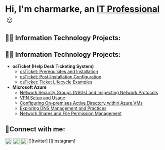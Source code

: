 <h1>Hi, I'm charmarke, an <a href="https://www.linkedin.com/in/charmarke-abdi-1768a9342/">IT Professional</a>☺</h1>

<h2>👨‍💻 Information Technology Projects:</h2>
<h2>👨‍💻 Information Technology Projects: </h2>

- <b>osTicket (Help Desk Ticketing System)</b>
  - [osTicket: Prerequisites and Installation](https://github.com/charmarke1/osticket-prereqs)
  - [osTicket: Post-Installation Configuration](https://github.com/charmarke1/post-install-config)
  - [osTicket: Ticket Lifecycle Examples](https://github.com/charmarke1/ticket-lifecycle)
- <b>Microsoft Azure</b>
  - [Network Security Groups (NSGs) and Inspecting Network Protocols](https://github.com/charmarke1/azure-network-protocols)
  - [VPN Setup and Usage](https://github.com/charmarke1/vpn-lab)
  - [Configuring On-premises Active Directory within Azure VMs](https://github.com/charmarke1/configure-ad)
  - [Exploring DNS Management and Practices](https://github.com/charmarke1/dns-lab)
  - [Network Shares and File Permission Management](https://github.com/charmarke1/network-file-share-lab)

<h2>🤳Connect with me:</h2>

[<img align="left" alt="Josh | Twitter" width="22px" src="https://cdn.jsdelivr.net/npm/simple-icons@v3/icons/twitter.svg" />][twitter]
[<img align="left" alt="Josh | LinkedIn" width="22px" src="https://cdn.jsdelivr.net/npm/simple-icons@v3/icons/linkedin.svg" />][linkedin]
[<img align="left" alt="Josh | Instagram" width="22px" src="https://cdn.jsdelivr.net/npm/simple-icons@v3/icons/instagram.svg" />][instagram]


[linkedin]:https://www.linkedin.com/in/charmarke-abdi-1768a9342/
